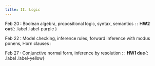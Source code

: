 ```yaml
---
title: II. Logic
---
```


Feb 20
: Boolean algebra, propositional logic, syntax, semantics
  : 
: **HW2 out**{: .label .label-purple }

Feb 22
: Model checking, inference rules, forward inference with modus ponens, Horn clauses
  : 

Feb 27
: Conjunctive normal form, inference by resolution
  : 
: **HW1 due**{: .label .label-yellow}

<!-- Feb 29
: First-order logic
  :  -->

